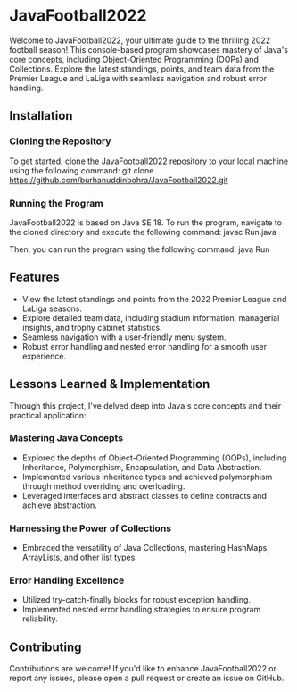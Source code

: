 # JavaFootball2022

Welcome to JavaFootball2022, your ultimate guide to the thrilling 2022 football season! This console-based program showcases mastery of Java's core concepts, including Object-Oriented Programming (OOPs) and Collections. Explore the latest standings, points, and team data from the Premier League and LaLiga with seamless navigation and robust error handling.

## Installation

### Cloning the Repository

To get started, clone the JavaFootball2022 repository to your local machine using the following command:
git clone https://github.com/burhanuddinbohra/JavaFootball2022.git

### Running the Program

JavaFootball2022 is based on Java SE 18. To run the program, navigate to the cloned directory and execute the following command:
javac Run.java

Then, you can run the program using the following command:
java Run

## Features

- View the latest standings and points from the 2022 Premier League and LaLiga seasons.
- Explore detailed team data, including stadium information, managerial insights, and trophy cabinet statistics.
- Seamless navigation with a user-friendly menu system.
- Robust error handling and nested error handling for a smooth user experience.

## Lessons Learned & Implementation

Through this project, I've delved deep into Java's core concepts and their practical application:

### Mastering Java Concepts

- Explored the depths of Object-Oriented Programming (OOPs), including Inheritance, Polymorphism, Encapsulation, and Data Abstraction.
- Implemented various inheritance types and achieved polymorphism through method overriding and overloading.
- Leveraged interfaces and abstract classes to define contracts and achieve abstraction.

### Harnessing the Power of Collections

- Embraced the versatility of Java Collections, mastering HashMaps, ArrayLists, and other list types.

### Error Handling Excellence

- Utilized try-catch-finally blocks for robust exception handling.
- Implemented nested error handling strategies to ensure program reliability.

## Contributing

Contributions are welcome! If you'd like to enhance JavaFootball2022 or report any issues, please open a pull request or create an issue on GitHub.
